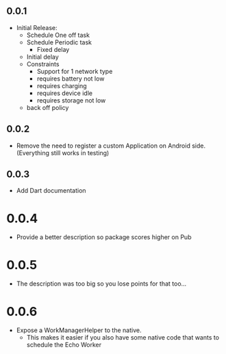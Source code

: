 ## 0.0.1

* Initial Release:
  * Schedule One off task
  * Schedule Periodic task
    * Fixed delay
  * Initial delay
  * Constraints
    * Support for 1 network type
    * requires battery not low
    * requires charging
    * requires device idle
    * requires storage not low
  * back off policy

## 0.0.2

* Remove the need to register a custom Application on Android side. (Everything still works in testing)

## 0.0.3

* Add Dart documentation

# 0.0.4

* Provide a better description so package scores higher on Pub

# 0.0.5

* The description was too big so you lose points for that too...

# 0.0.6

* Expose a WorkManagerHelper to the native.
  * This makes it easier if you also have some native code that wants to schedule the Echo Worker